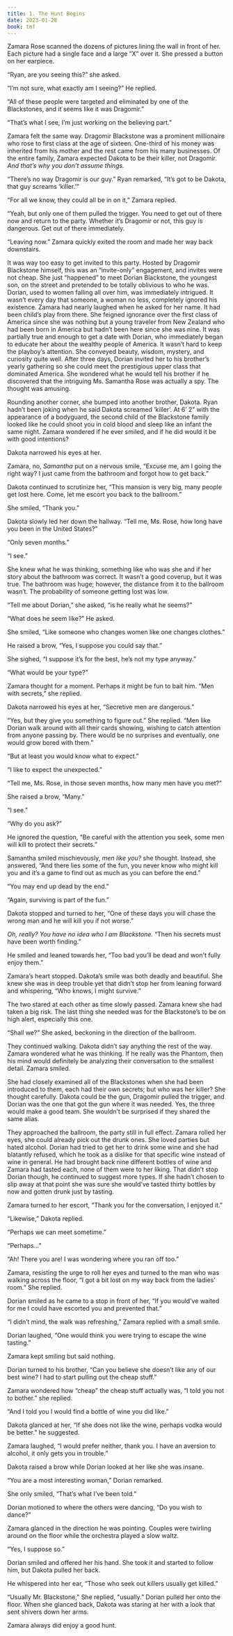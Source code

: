 ```yaml
---
title: 1. The Hunt Begins
date: 2023-01-28
book: tmf
---
```

Zamara Rose scanned the dozens of pictures lining the wall in front of her. Each picture had a single face and a large “X” over it. She pressed a button on her earpiece.

“Ryan, are you seeing this?” she asked.

“I’m not sure, what exactly am I seeing?” He replied.

“All of these people were targeted and eliminated by one of the Blackstones, and it seems like it was Dragomir.”

“That’s what I see, I’m just working on the believing part.”

Zamara felt the same way. Dragomir Blackstone was a prominent millionaire who rose to first class at the age of sixteen. One-third of his money was inherited from his mother and the rest came from his many businesses. Of the entire family, Zamara expected Dakota to be their killer, not Dragomir. *And that’s why you don’t assume things.*

“There’s no way Dragomir is our guy.” Ryan remarked, “It’s got to be Dakota, that guy screams ‘killer.’”

“For all we know, they could all be in on it,” Zamara replied.

“Yeah, but only one of them pulled the trigger. You need to get out of there now and return to the party. Whether it’s Dragomir or not, this guy is dangerous. Get out of there immediately.

“Leaving now.” Zamara quickly exited the room and made her way back downstairs.

It was way too easy to get invited to this party. Hosted by Dragomir Blackstone himself, this was an “invite-only” engagement, and invites were not cheap. She just “happened” to meet Dorian Blackstone, the youngest son, on the street and pretended to be totally oblivious to who he was. Dorian, used to women falling all over him, was immediately intrigued. It wasn’t every day that someone, a woman no less, completely ignored his existence. Zamara had nearly laughed when he asked for her name. It had been child’s play from there. She feigned ignorance over the first class of America since she was nothing but a young traveler from New Zealand who had been born in America but hadn’t been here since she was nine. It was partially true and enough to get a date with Dorian, who immediately began to educate her about the wealthy people of America. It wasn’t hard to keep the playboy’s attention. She conveyed beauty, wisdom, mystery, and curiosity quite well. After three days, Dorian invited her to his brother’s yearly gathering so she could meet the prestigious upper class that dominated America. She wondered what he would tell his brother if he discovered that the intriguing Ms. Samantha Rose was actually a spy. The thought was amusing.

Rounding another corner, she bumped into another brother, Dakota. Ryan hadn’t been joking when he said Dakota screamed ‘killer’. At 6’ 2” with the appearance of a bodyguard, the second child of the Blackstone family looked like he could shoot you in cold blood and sleep like an infant the same night. Zamara wondered if he ever smiled, and if he did would it be with good intentions?

Dakota narrowed his eyes at her.

Zamara, no, *Samantha* put on a nervous smile, “Excuse me, am I going the right way? I just came from the bathroom and forgot how to get back.”

Dakota continued to scrutinize her, “This mansion is very big, many people get lost here. Come, let me escort you back to the ballroom.”

She smiled, “Thank you.”

Dakota slowly led her down the hallway. “Tell me, Ms. Rose, how long have you been in the United States?”

“Only seven months.”

“I see.”

She knew what he was thinking, something like who was she and if her story about the bathroom was correct. It wasn’t a good coverup, but it was true. The bathroom was huge; however, the distance from it to the ballroom wasn’t. The probability of someone getting lost was low.

“Tell me about Dorian,” she asked, “is he really what he seems?”

“What does he seem like?” He asked.

She smiled, “Like someone who changes women like one changes clothes.”

He raised a brow, “Yes, I suppose you could say that.”

She sighed, “I suppose it’s for the best, he’s not my type anyway.”

“What would be your type?”

Zamara thought for a moment. Perhaps it might be fun to bait him. “Men with secrets,” she replied.

Dakota narrowed his eyes at her, “Secretive men are dangerous.”

“Yes, but they give you something to figure out.” She replied. “Men like Dorian walk around with all their cards showing, wishing to catch attention from anyone passing by. There would be no surprises and eventually, one would grow bored with them.”

“But at least you would know what to expect.”

“I like to expect the unexpected.”

“Tell me, Ms. Rose, in those seven months, how many men have you met?”

She raised a brow, “Many.”

“I see.”

“Why do you ask?”

He ignored the question, “Be careful with the attention you seek, some men will kill to protect their secrets.”

Samantha smiled mischievously, *men like you?* she thought. Instead, she answered, “And there lies some of the fun, you never know who might kill you and it’s a game to find out as much as you can before the end.”

“You may end up dead by the end.”

“Again, surviving is part of the fun.”

Dakota stopped and turned to her, “One of these days you will chase the wrong man and he will kill you if not worse.”

*Oh, really? You have no idea who I am Blackstone.* “Then his secrets must have been worth finding.”

He smiled and leaned towards her, “Too bad you’ll be dead and won't fully enjoy them.”

Zamara’s heart stopped. Dakota’s smile was both deadly and beautiful. She knew she was in deep trouble yet that didn’t stop her from leaning forward and whispering, “Who knows, I might survive.”

The two stared at each other as time slowly passed. Zamara knew she had taken a big risk. The last thing she needed was for the Blackstone’s to be on high alert, especially this one.

“Shall we?” She asked, beckoning in the direction of the ballroom.

They continued walking. Dakota didn’t say anything the rest of the way. Zamara wondered what he was thinking. If he really was the Phantom, then his mind would definitely be analyzing their conversation to the smallest detail. Zamara smiled.

She had closely examined all of the Blackstones when she had been introduced to them, each had their own secrets; but who was her killer? She thought carefully. Dakota could be the gun, Dragomir pulled the trigger, and Dorian was the one that got the gun where it was needed. Yes, the three would make a good team. She wouldn’t be surprised if they shared the same alias.

They approached the ballroom, the party still in full effect. Zamara rolled her eyes, she could already pick out the drunk ones. She loved parties but hated alcohol. Dorian had tried to get her to drink some wine and she had blatantly refused, which he took as a dislike for that specific wine instead of wine in general. He had brought back nine different bottles of wine and Zamara had tasted each, none of them were to her liking. That didn’t stop Dorian though, he continued to suggest more types. If she hadn’t chosen to slip away at that point she was sure she would’ve tasted thirty bottles by now and gotten drunk just by tasting.

Zamara turned to her escort, “Thank you for the conversation, I enjoyed it.”

“Likewise,” Dakota replied.

“Perhaps we can meet sometime.”

“Perhaps…”

“Ah! There you are! I was wondering where you ran off too.”

Zamara, resisting the urge to roll her eyes and turned to the man who was walking across the floor, “I got a bit lost on my way back from the ladies’ room.” She replied.

Dorian smiled as he came to a stop in front of her, “If you would’ve waited for me I could have escorted you and prevented that.”

“I didn’t mind, the walk was refreshing,” Zamara replied with a small smile.

Dorian laughed, “One would think you were trying to escape the wine tasting.”

Zamara kept smiling but said nothing.

Dorian turned to his brother, “Can you believe she doesn’t like any of our best wine? I had to start pulling out the cheap stuff.”

Zamara wondered how “cheap” the cheap stuff actually was, “I told you not to bother.” she replied.

“And I told you I would find a bottle of wine you did like.”

Dakota glanced at her, “If she does not like the wine, perhaps vodka would be better.” he suggested.

Zamara laughed, “I would prefer neither, thank you. I have an aversion to alcohol, it only gets you in trouble.”

Dakota raised a brow while Dorian looked at her like she was insane.

“You are a most interesting woman,” Dorian remarked.

She only smiled, “That’s what I’ve been told.”

Dorian motioned to where the others were dancing, “Do you wish to dance?”

Zamara glanced in the direction he was pointing. Couples were twirling around on the floor while the orchestra played a slow waltz.

“Yes, I suppose so.”

Dorian smiled and offered her his hand. She took it and started to follow him, but Dakota pulled her back.

He whispered into her ear, “Those who seek out killers usually get killed.”

“Usually Mr. Blackstone," She replied, "usually.” Dorian pulled her onto the floor. When she glanced back, Dakota was staring at her with a look that sent shivers down her arms.

Zamara always did enjoy a good hunt.
